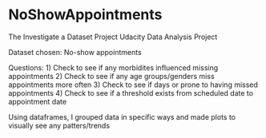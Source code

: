 # NoShowAppointments
The Investigate a Dataset Project
Udacity Data Analysis Project

Dataset chosen: No-show appointments

Questions: 
	1) Check to see if any morbidites influenced missing appointments
	2) Check to see if any age groups/genders miss appointments more often
	3) Check to see if days or prone to having missed appointments
	4) Check to see if a threshold exists from scheduled date to appointment date

Using dataframes, I grouped data in specific ways and made plots to visually see any patters/trends
